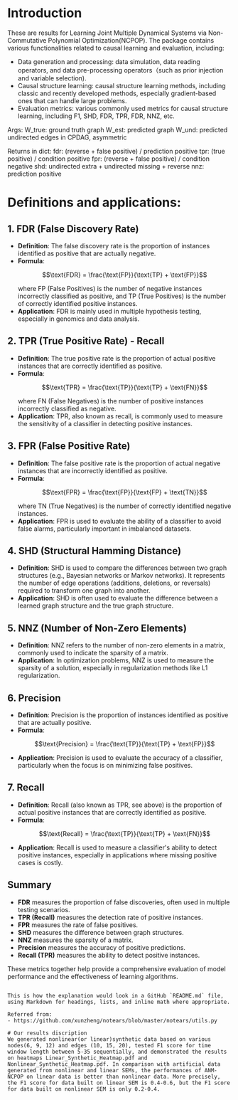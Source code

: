 # Introduction
These are results for Learning Joint Multiple Dynamical Systems via Non-Commutative Polynomial Optimization(NCPOP). The package contains various functionalities related to causal learning and evaluation, including: 
* Data generation and processing: data simulation, data reading operators, and data pre-processing operators（such as prior injection and variable selection).
* Causal structure learning: causal structure learning methods, including classic and recently developed methods, especially gradient-based ones that can handle large problems.
* Evaluation metrics: various commonly used metrics for causal structure learning, including F1, SHD, FDR, TPR, FDR, NNZ, etc.

Args:
W_true: ground truth graph
W_est: predicted graph
W_und: predicted undirected edges in CPDAG, asymmetric

Returns in dict:
fdr: (reverse + false positive) / prediction positive
tpr: (true positive) / condition positive
fpr: (reverse + false positive) / condition negative
shd: undirected extra + undirected missing + reverse
nnz: prediction positive


# Definitions and applications:
## 1. FDR (False Discovery Rate)

- **Definition**: The false discovery rate is the proportion of instances identified as positive that are actually negative.
- **Formula**:
  ```math
  \text{FDR} = \frac{\text{FP}}{\text{TP} + \text{FP}}
  ```
  where FP (False Positives) is the number of negative instances incorrectly classified as positive, and TP (True Positives) is the number of correctly identified positive instances.
- **Application**: FDR is mainly used in multiple hypothesis testing, especially in genomics and data analysis.

## 2. TPR (True Positive Rate) - Recall

- **Definition**: The true positive rate is the proportion of actual positive instances that are correctly identified as positive.
- **Formula**:
  ```math
  \text{TPR} = \frac{\text{TP}}{\text{TP} + \text{FN}}
  ```
  where FN (False Negatives) is the number of positive instances incorrectly classified as negative.
- **Application**: TPR, also known as recall, is commonly used to measure the sensitivity of a classifier in detecting positive instances.

## 3. FPR (False Positive Rate)

- **Definition**: The false positive rate is the proportion of actual negative instances that are incorrectly identified as positive.
- **Formula**:
  ```math
  \text{FPR} = \frac{\text{FP}}{\text{FP} + \text{TN}}
  ```
  where TN (True Negatives) is the number of correctly identified negative instances.
- **Application**: FPR is used to evaluate the ability of a classifier to avoid false alarms, particularly important in imbalanced datasets.

## 4. SHD (Structural Hamming Distance)

- **Definition**: SHD is used to compare the differences between two graph structures (e.g., Bayesian networks or Markov networks). It represents the number of edge operations (additions, deletions, or reversals) required to transform one graph into another.
- **Application**: SHD is often used to evaluate the difference between a learned graph structure and the true graph structure.

## 5. NNZ (Number of Non-Zero Elements)

- **Definition**: NNZ refers to the number of non-zero elements in a matrix, commonly used to indicate the sparsity of a matrix.
- **Application**: In optimization problems, NNZ is used to measure the sparsity of a solution, especially in regularization methods like L1 regularization.

## 6. Precision

- **Definition**: Precision is the proportion of instances identified as positive that are actually positive.
- **Formula**:
  ```math
  \text{Precision} = \frac{\text{TP}}{\text{TP} + \text{FP}}
  ```
- **Application**: Precision is used to evaluate the accuracy of a classifier, particularly when the focus is on minimizing false positives.

## 7. Recall

- **Definition**: Recall (also known as TPR, see above) is the proportion of actual positive instances that are correctly identified as positive.
- **Formula**:
  ```math
  \text{Recall} = \frac{\text{TP}}{\text{TP} + \text{FN}}
  ```
- **Application**: Recall is used to measure a classifier's ability to detect positive instances, especially in applications where missing positive cases is costly.

## Summary

- **FDR** measures the proportion of false discoveries, often used in multiple testing scenarios.
- **TPR (Recall)** measures the detection rate of positive instances.
- **FPR** measures the rate of false positives.
- **SHD** measures the difference between graph structures.
- **NNZ** measures the sparsity of a matrix.
- **Precision** measures the accuracy of positive predictions.
- **Recall (TPR)** measures the ability to detect positive instances.

These metrics together help provide a comprehensive evaluation of model performance and the effectiveness of learning algorithms.
```

This is how the explanation would look in a GitHub `README.md` file, using Markdown for headings, lists, and inline math where appropriate.

Referred from:
- https://github.com/xunzheng/notears/blob/master/notears/utils.py
      
# Our results discription
We generated nonlinear(or linear)synthetic data based on various nodes(6, 9, 12) and edges (10, 15, 20), tested F1 score for time window length between 5-35 sequentially, and demonstrated the results on heatmaps Linear_Synthetic_Heatmap.pdf and Nonlinear_Synthetic_Heatmap.pdf. In comparison with artificial data generated from nonlinear and linear SEMs, the performances of ANM-NCPOP on linear data is better than nonlinear data. More precisely, the F1 score for data built on linear SEM is 0.4-0.6, but the F1 score for data built on nonlinear SEM is only 0.2-0.4.

